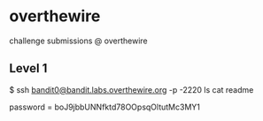 # overthewire
 challenge submissions @ overthewire
 
## Level 1
  $ ssh bandit0@bandit.labs.overthewire.org -p -2220
  ls
  cat readme
  
  password = boJ9jbbUNNfktd78OOpsqOltutMc3MY1
  
